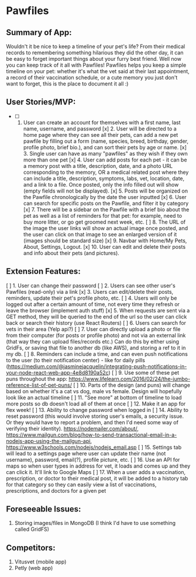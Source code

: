 
# Pawfiles

## Summary of App:
Wouldn't it be nice to keep a timeline of your pet's life?
From their medical records to remembering something hilarious they did
the other day, it can be easy to forget important things about your
furry best friend. Well now you can keep track of it all with
Pawfiles! Pawfiles helps you keep a simple timeline on your pet:
whether it's what the vet said at their last appointment, a record of
their vaccination schedule, or a cute memory you just don't want to
forget, this is the place to document it all :)

## User Stories/MVP: 
- [ ] 1. User can create an account for themselves with a first name, last name, username, and password
[x] 2. User will be directed to a home page where they can see all their pets, can add a new pet pawfile by filling out a form (name, species, breed, birthday, gender, profile photo, brief bio.), and can sort their pets by age or name. 
[x] 3. Single user can have as many "pawfiles" as they wish if they own more than one pet
[x] 4. User can add posts for each pet - it can be a memory post with a title, description, date, and a photo URL corresponding to the memory, OR a medical related post where they can include a title, description, symptoms, labs, vet, location, date, and a link to a file. Once posted, only the info filled out will show (empty fields will not be displayed).
[x] 5. Posts will be organized on the Pawfile chronologically by the date the user inputted
[x] 6. User can search for specific posts on the Pawfile, and filter it by category
[x] 7. There will be a sidebar on the Pawfile with a brief bio about the pet as well as a list of reminders for that pet: for
example, need to buy more litter, or go get groomed next week, etc.
[ ] 8. The URL of the image the user links will show an actual image once posted, and the user can click on that image to see an enlarged version of it (images should be standard size) 
[x] 9. Navbar with Home/My Pets, About, Settings, Logout.
[x] 10. User can edit and delete their posts and info about their pets (and pictures). 

## Extension Features: 
[ ] 1. User can change their password
[ ] 2. Users can see other user's Pawfiles (read-only) via a link
[x] 3. Users can edit/delete their posts, reminders, update their pet's profile photo, etc.
[ ] 4. Users will only be logged out after a certain amount of time, not every time they refresh or leave the browser (implement auth stuff) 
[x] 5. When requests are sent via a GET method, they will be queried to the end of the url so the user can click back or search their history (use React Routers) 
[ ] 6. Users can search for vets in their area (Yelp api?) 
[ ] 7. User can directly upload a photo or file from their computer (for posts or profile photo) and not via an external link (that way they can upload files/records etc.) Can do this by either using GridFs, or saving that file to another db (like AWS), and storing a ref to it in my db. 
[ ] 8. Reminders can include a time, and can even push notifications to the user (to their notification center) - like for daily pills (https://medium.com/@jasminejacquelin/integrating-push-notifications-in-your-node-react-web-app-4e8d8190a52c)
[ ] 9. Use some of these pet puns throughout the app: https://www.lifelearn.com/2016/02/24/the-jumbo-reference-list-of-pet-puns/
[ ] 10. Parts of the design (and puns) will change based on whether it's a cat vs dog, male vs female. Design will hopefully look like an actual timeline
[ ] 11. "See more" at bottom of timeline to load more posts so db doesn't load all of them at once
[ ] 12. Make it an app for flex week!
[ ] 13. Ability to change password when logged in
[ ] 14. Ability to reset password (this would involve storing user's emails, a security issue. Or they would have to report a problem, and then I'd need some way of verifying their identity). https://nodemailer.com/about/, https://www.mailgun.com/blog/how-to-send-transactional-email-in-a-nodejs-app-using-the-mailgun-api, https://www.w3schools.com/nodejs/nodejs_email.asp
[ ] 15. Settings tab will lead to a settings page where user can update their name (not username), password, email(?), profile picture, etc. 
[ ] 16. Use an API for maps so when user types in address for vet, it loads and comes up and they can click it. It'll link to Google Maps 
[ ] 17. When a user adds a vaccination, prescription, or doctor to their medical post, it will be added to a history tab for that category so they can easily view a list of vaccinations, prescriptions, and doctors for a given pet

## Foreseeable Issues: 
1. Storing images/files in MongoDB (I think I'd have to use something called GridFS) 

## Competitors:
1. Vitusvet (mobile app)
2. Petly (web app) 
